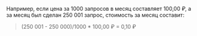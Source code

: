 Например, если цена за 1000 запросов в месяц составляет 100,00 ₽, а за месяц был сделан 250&nbsp;001 запрос, стоимость за месяц составит:

> (250&nbsp;001 - 250&nbsp;000)/1000 * 100,00&nbsp;₽ = 0,10&nbsp;₽